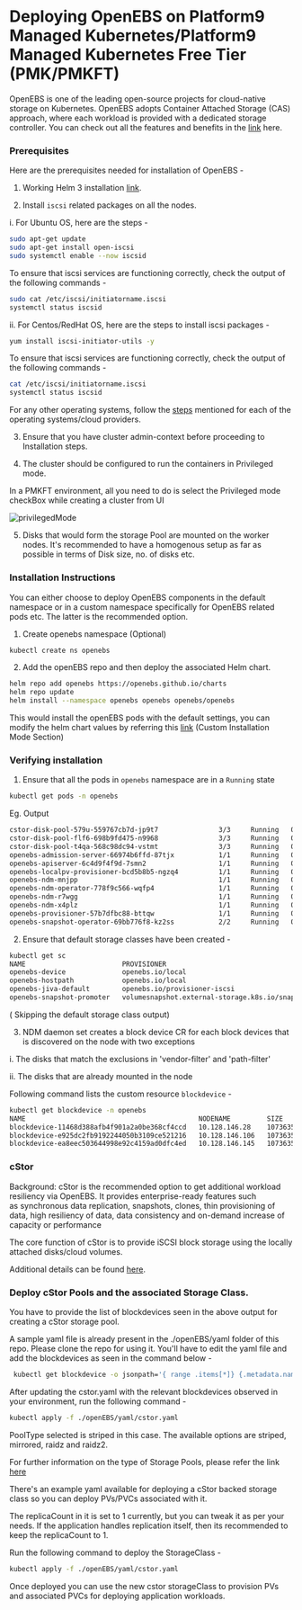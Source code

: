 # Deploying OpenEBS on Platform9 Managed Kubernetes/Platform9 Managed Kubernetes Free Tier (PMK/PMKFT)

OpenEBS is  one of the leading open-source projects for  cloud-native storage on Kubernetes. OpenEBS adopts Container Attached Storage (CAS) approach, where each workload is provided with a dedicated storage controller. You can check out all the features and benefits in the [link](https://docs.openebs.io/docs/next/features.html) here.


### Prerequisites

Here are the prerequisites needed for installation of OpenEBS -

1. Working Helm 3 installation [link](https://helm.sh/docs/intro/install/).

2. Install `iscsi` related packages on all the nodes.

  i. For Ubuntu OS, here are the steps -
  ```bash
  sudo apt-get update
sudo apt-get install open-iscsi
sudo systemctl enable --now iscsid
```

 To ensure that iscsi services are functioning correctly,
   check the output of the following commands -

   ```bash
   sudo cat /etc/iscsi/initiatorname.iscsi
systemctl status iscsid  
```  

 ii. For Centos/RedHat OS, here are the steps to install iscsi packages -

 ```bash
 yum install iscsi-initiator-utils -y
```
To ensure that iscsi services are functioning correctly,
  check the output of the following commands -
  ```bash
  cat /etc/iscsi/initiatorname.iscsi
systemctl status iscsid
```

For any other operating systems, follow the [steps](https://docs.openebs.io/docs/next/prerequisites.html) mentioned for each of the operating systems/cloud providers.

3. Ensure that you have cluster admin-context before proceeding to Installation steps.

4. The cluster should be configured to run the containers in Privileged mode.

In a PMKFT environment, all you need to do is select the Privileged mode checkBox while creating a cluster from UI

![privilegedMode](https://github.com/platform9/KoolKubernetes/blob/master/csi/openEBS/images/privileged.png)


5. Disks that would form the storage Pool are mounted on the worker nodes. It's recommended to have a homogenous setup as far as possible in terms of Disk size, no. of disks etc.



### Installation Instructions

You can either choose to deploy OpenEBS components in the default namespace or in a custom namespace specifically for OpenEBS related pods etc. The latter is the recommended option.

1.  Create openebs namespace (Optional)

```bash
kubectl create ns openebs
```
2. Add the openEBS repo and then deploy the associated Helm chart.

```bash
helm repo add openebs https://openebs.github.io/charts
helm repo update
helm install --namespace openebs openebs openebs/openebs
```

This would install the openEBS pods with the default settings, you can modify the helm chart values by referring this [link](https://docs.openebs.io/docs/next/installation.html) (Custom Installation Mode Section)


### Verifying installation

1. Ensure that all the pods in `openebs` namespace are in a `Running` state

```bash
kubectl get pods -n openebs
```

Eg. Output
```bash
cstor-disk-pool-579u-559767cb7d-jp9t7               3/3     Running   0          6d5h
cstor-disk-pool-flf6-698b9fd475-n9968               3/3     Running   0          6d5h
cstor-disk-pool-t4qa-568c98dc94-vstmt               3/3     Running   0          6d5h
openebs-admission-server-66974b6ffd-87tjx           1/1     Running   0          6d5h
openebs-apiserver-6c4d9f4f9d-7smn2                  1/1     Running   0          6d5h
openebs-localpv-provisioner-bcd5b8b5-ngzq4          1/1     Running   0          6d5h
openebs-ndm-mnjpp                                   1/1     Running   0          6d5h
openebs-ndm-operator-778f9c566-wqfp4                1/1     Running   0          6d5h
openebs-ndm-r7wgg                                   1/1     Running   0          6d5h
openebs-ndm-x4plz                                   1/1     Running   0          6d5h
openebs-provisioner-57b7dfbc88-bttqw                1/1     Running   0          6d5h
openebs-snapshot-operator-69bb776f8-kz2ss           2/2     Running   0          6d5h
```
2.  Ensure that default storage classes have been created -

```bash
kubectl get sc
NAME                        PROVISIONER                                                RECLAIMPOLICY   VOLUMEBINDINGMODE      ALLOWVOLUMEEXPANSION   AGE
openebs-device              openebs.io/local                                           Delete          WaitForFirstConsumer   false                  6d5h
openebs-hostpath            openebs.io/local                                           Delete          WaitForFirstConsumer   false                  6d5h
openebs-jiva-default        openebs.io/provisioner-iscsi                               Delete          Immediate              false                  6d5h
openebs-snapshot-promoter   volumesnapshot.external-storage.k8s.io/snapshot-promoter   Delete          Immediate              false
```
( Skipping the default storage class output)


3.  NDM daemon set creates a block device CR for each block devices that is discovered on the node with two exceptions

  i. The disks that match the exclusions in 'vendor-filter' and 'path-filter'

  ii. The disks that are already mounted in the node

  Following command lists the custom resource `blockdevice`  -

  ```bash
  kubectl get blockdevice -n openebs
NAME                                           NODENAME         SIZE          CLAIMSTATE   STATUS   AGE
blockdevice-11468d388afb4f901a2a0be368cf4ccd   10.128.146.28    10736352768   Claimed      Active   6d5h
blockdevice-e925dc2fb9192244050b3109ce521216   10.128.146.106   10736352768   Claimed      Active   6d5h
blockdevice-ea8eec503644998e92c4159ad0dfc4ed   10.128.146.145   10736352768   Claimed      Active   6d5h
```


### cStor

Background: cStor is the recommended option to get additional workload resiliency via OpenEBS. It provides enterprise-ready features such as synchronous data replication, snapshots, clones, thin provisioning of data, high resiliency of data, data consistency and on-demand increase of capacity or performance

The core function of cStor is to provide  iSCSI block storage using the locally attached disks/cloud volumes.

Additional details can be found [here](https://docs.openebs.io/docs/next/cstor.html).


### Deploy cStor Pools and the associated Storage Class.

You have to provide the list of blockdevices seen in the above output for creating a cStor storage pool.

A sample yaml file is already present in the ./openEBS/yaml folder of this repo. Please clone the repo for using it.  You'll have to edit the yaml file and add the blockdevices as seen in the command below -
```bash
 kubectl get blockdevice -o jsonpath='{ range .items[*]} {.metadata.name}{"\n"}{end}'
```

After updating the cstor.yaml with the relevant blockdevices observed in your environment, run the following command -

```bash
kubectl apply -f ./openEBS/yaml/cstor.yaml
```

PoolType selected is striped in this case. The available options are striped, mirrored, raidz and raidz2.

For further information on the type of Storage Pools, please refer the link [here](https://docs.openebs.io/docs/next/ugcstor.html#creating-cStor-storage-pools)


There's an example yaml available for deploying a cStor backed storage class so you can deploy PVs/PVCs associated with it.

The replicaCount in it is set to 1 currently, but you can tweak it as per your needs. If the application handles replication itself, then its recommended to keep the replicaCount to 1.

Run the following command to deploy the StorageClass -

```bash
kubectl apply -f ./openEBS/yaml/cstor.yaml
```


Once deployed you can use the new cstor storageClass to provision PVs and associated PVCs for deploying application workloads.
